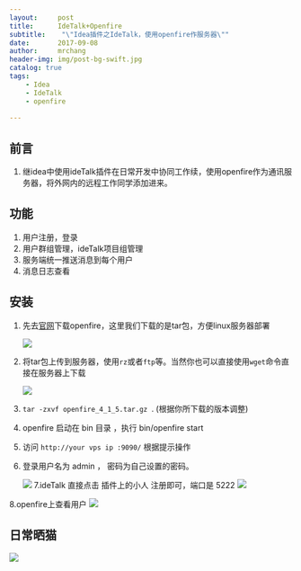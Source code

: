 ```yaml
---
layout:     post
title:      IdeTalk+Openfire
subtitle:    "\"Idea插件之IdeTalk，使用openfire作服务器\""
date:       2017-09-08
author:     mrchang
header-img: img/post-bg-swift.jpg
catalog: true
tags:
    - Idea
    - IdeTalk
    - openfire
   
---
```


## 前言
1. 继idea中使用ideTalk插件在日常开发中协同工作续，使用openfire作为通讯服务器，将外网内的远程工作同学添加进来。

## 功能
1. 用户注册，登录
2. 用户群组管理，ideTalk项目组管理
3. 服务端统一推送消息到每个用户
4. 消息日志查看

## 安装

1. 先去[官网](http://www.igniterealtime.org/downloads/index.jsp)下载openfire，这里我们下载的是tar包，方便linux服务器部署

	![](http://ovwa7dn9w.bkt.clouddn.com/17-9-8/4836705.jpg)

2. 将tar包上传到服务器，使用`rz`或者`ftp`等。当然你也可以直接使用`wget`命令直接在服务器上下载

	![](http://ovwa7dn9w.bkt.clouddn.com/17-9-8/96684657.jpg)
	
3. `tar -zxvf openfire_4_1_5.tar.gz `. (根据你所下载的版本调整)

4. openfire 启动在 bin 目录 ，执行 bin/openfire start 

5. 访问 `http://your vps ip :9090/` 根据提示操作

6. 登录用户名为 admin ， 密码为自己设置的密码。

   ![](http://ovwa7dn9w.bkt.clouddn.com/17-9-8/24688095.jpg)
7.ideTalk 直接点击 插件上的小人 注册即可，端口是 5222 
	![](http://ovwa7dn9w.bkt.clouddn.com/17-9-8/62768282.jpg)
	
8.openfire上查看用户
	![](http://ovwa7dn9w.bkt.clouddn.com/17-9-8/8605390.jpg)



## 日常晒猫
	
![](http://ovwa7dn9w.bkt.clouddn.com/17-9-9/97205679.jpg)